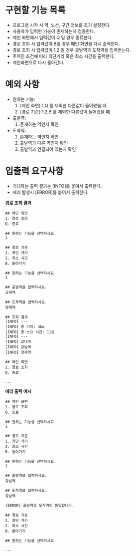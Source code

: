 # 구현할 기능 목록

- 프로그램 시작 시 역, 노선, 구간 정보를 초기 설정한다.
- 사용자가 입력한 기능이 존재하는지 검증한다.
- 메인 화면에서 입력값이 Q 일 경우 종료한다.
- 경로 조회 시 입력값이 B일 경우 메인 화면을 다시 출력한다.
- 경로 조회 시 입력값이 1,2 일 경우 출발역과 도착역을 입력받는다.
- 주어진 조건에 따라 최단거리 혹은 최소 시간을 출력한다.
- 메인화면으로 다시 돌아간다.



# 예외 사항

- 원하는 기능:
  1. (메인 화면) 1,Q 를 제외한 다른값이 들어왔을 때
  2. (경로 기준) 1,2,B 를 제외한 다른값이 들어왓을 때
- 출발역:
  1. 존재하는 역인지 확인
- 도착역:
  1. 존재하는 역인지 확인
  2. 출발역과 다른 역인지 확인
  3. 출발역과 연결되어 있는지 확인



# 입출력 요구사항

- 기대하는 출력 결과는 [INFO]를 붙여서 출력한다.
- 에러 발생시 [ERROR]를 붙여서 출력한다.

**경로 조회 결과**

```
## 메인 화면
1. 경로 조회
Q. 종료

## 원하는 기능을 선택하세요.
1

## 경로 기준
1. 최단 거리
2. 최소 시간
B. 돌아가기

## 원하는 기능을 선택하세요.
1

## 출발역을 입력하세요.
교대역

## 도착역을 입력하세요.
양재역

## 조회 결과
[INFO] ---
[INFO] 총 거리: 4km
[INFO] 총 소요 시간: 11분
[INFO] ---
[INFO] 교대역
[INFO] 강남역
[INFO] 양재역

## 메인 화면
1. 경로 조회
Q. 종료

...
```



**에러 출력 예시**

```
## 메인 화면
1. 경로 조회
Q. 종료

## 원하는 기능을 선택하세요.
1

## 경로 기준
1. 최단 거리
2. 최소 시간 
B. 돌아가기

## 원하는 기능을 선택하세요.
1

## 출발역을 입력하세요.
강남역

## 도착역을 입력하세요.
강남역

[ERROR] 출발역과 도착역이 동일합니다.

## 경로 기준
1. 최단 거리
2. 최소 시간 
B. 돌아가기

## 원하는 기능을 선택하세요.

...


```

